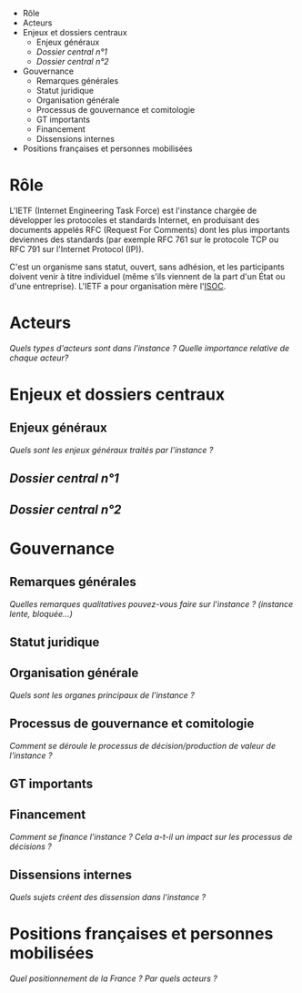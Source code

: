 <!-- MarkdownTOC -->

- Rôle
- Acteurs
- Enjeux et dossiers centraux
	- Enjeux généraux
	- _Dossier central n°1_
	- _Dossier central n°2_
- Gouvernance
	- Remarques générales
	- Statut juridique
	- Organisation générale
	- Processus de gouvernance et comitologie
	- GT importants
	- Financement
	- Dissensions internes
- Positions françaises et personnes mobilisées

<!-- /MarkdownTOC -->


# Rôle

L'IETF (Internet Engineering Task Force) est l'instance chargée de développer les protocoles et standards Internet, en produisant des documents appelés RFC (Request For Comments) dont les plus importants deviennes des standards (par exemple RFC 761 sur le protocole TCP ou RFC 791 sur l'Internet Protocol (IP)).  

C'est un organisme sans statut, ouvert, sans adhésion, et les participants doivent venir à titre individuel (même s'ils viennent de la part d'un État ou d'une entreprise). L'IETF a pour organisation mère l'[ISOC](Instances/ISO.md). 

# Acteurs

_Quels types d'acteurs sont dans l'instance ? Quelle importance relative de chaque acteur?_

# Enjeux et dossiers centraux

## Enjeux généraux 

_Quels sont les enjeux généraux traités par l'instance ?_

## _Dossier central n°1_

## _Dossier central n°2_

# Gouvernance

## Remarques générales

_Quelles remarques qualitatives pouvez-vous faire sur l'instance ? (instance lente, bloquée...)_

## Statut juridique

## Organisation générale

_Quels sont les organes principaux de l'instance ?_

## Processus de gouvernance et comitologie

_Comment se déroule le processus de décision/production de valeur de l'instance ?_

## GT importants

## Financement 
_Comment se finance l'instance ? Cela a-t-il un impact sur les processus de décisions ?_

## Dissensions internes

_Quels sujets créent des dissension dans l'instance ?_

# Positions françaises et personnes mobilisées

_Quel positionnement de la France ? Par quels acteurs ?_